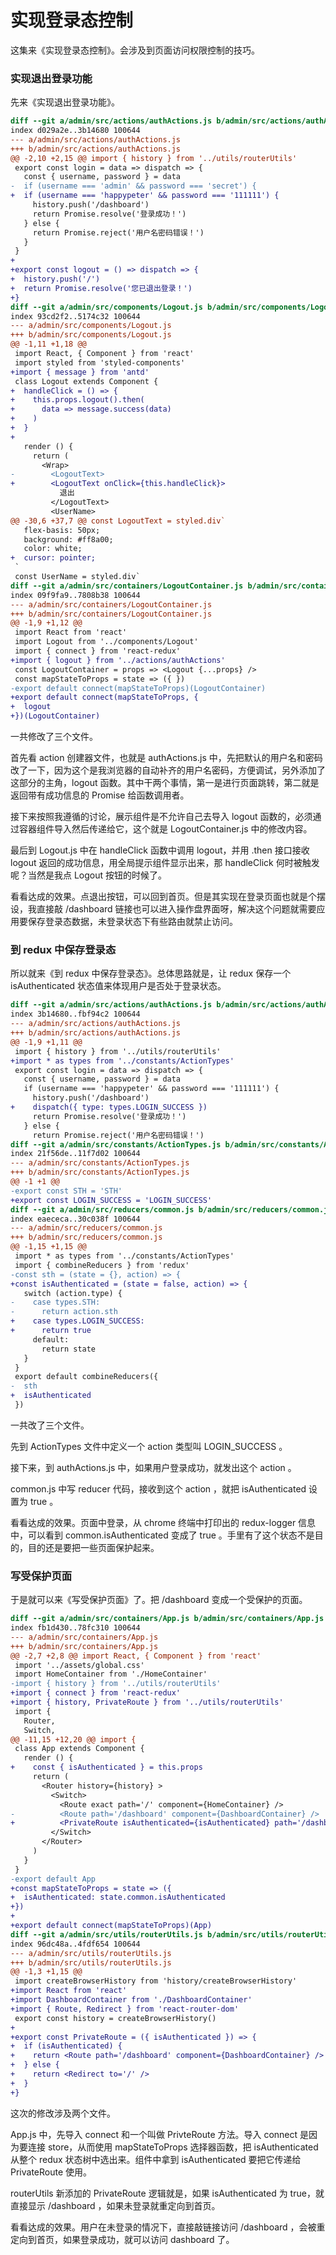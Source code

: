 # 实现登录态控制

这集来《实现登录态控制》。会涉及到页面访问权限控制的技巧。

### 实现退出登录功能

先来《实现退出登录功能》。

```diff
diff --git a/admin/src/actions/authActions.js b/admin/src/actions/authActions.js
index d029a2e..3b14680 100644
--- a/admin/src/actions/authActions.js
+++ b/admin/src/actions/authActions.js
@@ -2,10 +2,15 @@ import { history } from '../utils/routerUtils'
 export const login = data => dispatch => {
   const { username, password } = data
-  if (username === 'admin' && password === 'secret') {
+  if (username === 'happypeter' && password === '111111') {
     history.push('/dashboard')
     return Promise.resolve('登录成功！')
   } else {
     return Promise.reject('用户名密码错误！')
   }
 }
+
+export const logout = () => dispatch => {
+  history.push('/')
+  return Promise.resolve('您已退出登录！')
+}
diff --git a/admin/src/components/Logout.js b/admin/src/components/Logout.js
index 93cd2f2..5174c32 100644
--- a/admin/src/components/Logout.js
+++ b/admin/src/components/Logout.js
@@ -1,11 +1,18 @@
 import React, { Component } from 'react'
 import styled from 'styled-components'
+import { message } from 'antd'
 class Logout extends Component {
+  handleClick = () => {
+    this.props.logout().then(
+      data => message.success(data)
+    )
+  }
+
   render () {
     return (
       <Wrap>
-        <LogoutText>
+        <LogoutText onClick={this.handleClick}>
           退出
         </LogoutText>
         <UserName>
@@ -30,6 +37,7 @@ const LogoutText = styled.div`
   flex-basis: 50px;
   background: #ff8a00;
   color: white;
+  cursor: pointer;
 `
 const UserName = styled.div`
diff --git a/admin/src/containers/LogoutContainer.js b/admin/src/containers/LogoutContainer.js
index 09f9fa9..7808b38 100644
--- a/admin/src/containers/LogoutContainer.js
+++ b/admin/src/containers/LogoutContainer.js
@@ -1,9 +1,12 @@
 import React from 'react'
 import Logout from '../components/Logout'
 import { connect } from 'react-redux'
+import { logout } from '../actions/authActions'
 const LogoutContainer = props => <Logout {...props} />
 const mapStateToProps = state => ({ })
-export default connect(mapStateToProps)(LogoutContainer)
+export default connect(mapStateToProps, {
+  logout
+})(LogoutContainer)
```

一共修改了三个文件。

首先看 action 创建器文件，也就是 authActions.js 中，先把默认的用户名和密码改了一下，因为这个是我浏览器的自动补齐的用户名密码，方便调试，另外添加了这部分的主角，logout 函数。其中干两个事情，第一是进行页面跳转，第二就是返回带有成功信息的 Promise 给函数调用者。

接下来按照我遵循的讨论，展示组件是不允许自己去导入 logout 函数的，必须通过容器组件导入然后传递给它，这个就是 LogoutContainer.js 中的修改内容。

最后到 Logout.js 中在 handleClick 函数中调用 logout，并用 .then 接口接收 logout 返回的成功信息，用全局提示组件显示出来，那 handleClick 何时被触发呢？当然是我点 Logout 按钮的时候了。

看看达成的效果。点退出按钮，可以回到首页。但是其实现在登录页面也就是个摆设，我直接敲 /dashboard 链接也可以进入操作盘界面呀，解决这个问题就需要应用要保存登录态数据，未登录状态下有些路由就禁止访问。

### 到 redux 中保存登录态

所以就来《到 redux 中保存登录态》。总体思路就是，让 redux 保存一个 isAuthenticated 状态值来体现用户是否处于登录状态。

```diff
diff --git a/admin/src/actions/authActions.js b/admin/src/actions/authActions.js
index 3b14680..fbf94c2 100644
--- a/admin/src/actions/authActions.js
+++ b/admin/src/actions/authActions.js
@@ -1,9 +1,11 @@
 import { history } from '../utils/routerUtils'
+import * as types from '../constants/ActionTypes'
 export const login = data => dispatch => {
   const { username, password } = data
   if (username === 'happypeter' && password === '111111') {
     history.push('/dashboard')
+    dispatch({ type: types.LOGIN_SUCCESS })
     return Promise.resolve('登录成功！')
   } else {
     return Promise.reject('用户名密码错误！')
diff --git a/admin/src/constants/ActionTypes.js b/admin/src/constants/ActionTypes.js
index 21f56de..11f7d02 100644
--- a/admin/src/constants/ActionTypes.js
+++ b/admin/src/constants/ActionTypes.js
@@ -1 +1 @@
-export const STH = 'STH'
+export const LOGIN_SUCCESS = 'LOGIN_SUCCESS'
diff --git a/admin/src/reducers/common.js b/admin/src/reducers/common.js
index eaececa..30c038f 100644
--- a/admin/src/reducers/common.js
+++ b/admin/src/reducers/common.js
@@ -1,15 +1,15 @@
 import * as types from '../constants/ActionTypes'
 import { combineReducers } from 'redux'
-const sth = (state = {}, action) => {
+const isAuthenticated = (state = false, action) => {
   switch (action.type) {
-    case types.STH:
-      return action.sth
+    case types.LOGIN_SUCCESS:
+      return true
     default:
       return state
   }
 }
 export default combineReducers({
-  sth
+  isAuthenticated
 })
```

一共改了三个文件。

先到 ActionTypes 文件中定义一个 action 类型叫 LOGIN_SUCCESS 。

接下来，到 authActions.js 中，如果用户登录成功，就发出这个 action 。

common.js 中写 reducer 代码，接收到这个 action ，就把 isAuthenticated 设置为 true 。

看看达成的效果。页面中登录，从 chrome 终端中打印出的 redux-logger 信息中，可以看到 common.isAuthenticated 变成了 true 。手里有了这个状态不是目的，目的还是要把一些页面保护起来。

### 写受保护页面

于是就可以来《写受保护页面》了。把 /dashboard 变成一个受保护的页面。

```diff
diff --git a/admin/src/containers/App.js b/admin/src/containers/App.js
index fb1d430..78fc310 100644
--- a/admin/src/containers/App.js
+++ b/admin/src/containers/App.js
@@ -2,7 +2,8 @@ import React, { Component } from 'react'
 import '../assets/global.css'
 import HomeContainer from './HomeContainer'
-import { history } from '../utils/routerUtils'
+import { connect } from 'react-redux'
+import { history, PrivateRoute } from '../utils/routerUtils'
 import {
   Router,
   Switch,
@@ -11,15 +12,20 @@ import {
 class App extends Component {
   render () {
+    const { isAuthenticated } = this.props
     return (
       <Router history={history} >
         <Switch>
           <Route exact path='/' component={HomeContainer} />
-          <Route path='/dashboard' component={DashboardContainer} />
+          <PrivateRoute isAuthenticated={isAuthenticated} path='/dashboard' component={DashboardContainer} />
         </Switch>
       </Router>
     )
   }
 }
-export default App
+const mapStateToProps = state => ({
+  isAuthenticated: state.common.isAuthenticated
+})
+
+export default connect(mapStateToProps)(App)
diff --git a/admin/src/utils/routerUtils.js b/admin/src/utils/routerUtils.js
index 96dc48a..4fdf654 100644
--- a/admin/src/utils/routerUtils.js
+++ b/admin/src/utils/routerUtils.js
@@ -1,3 +1,15 @@
 import createBrowserHistory from 'history/createBrowserHistory'
+import React from 'react'
+import DashboardContainer from './DashboardContainer'
+import { Route, Redirect } from 'react-router-dom'
 export const history = createBrowserHistory()
+
+export const PrivateRoute = ({ isAuthenticated }) => {
+  if (isAuthenticated) {
+    return <Route path='/dashboard' component={DashboardContainer} />
+  } else {
+    return <Redirect to='/' />
+  }
+}
```

这次的修改涉及两个文件。

App.js 中，先导入 connect 和一个叫做 PrivteRoute 方法。导入 connect 是因为要连接 store，从而使用 mapStateToProps 选择器函数，把 isAuthenticated 从整个 redux 状态树中选出来。组件中拿到 isAuthenticated 要把它传递给 PrivateRoute 使用。

routerUtils 新添加的 PrivateRoute 逻辑就是，如果 isAuthenticated 为 true，就直接显示 /dashboard ，如果未登录就重定向到首页。

看看达成的效果。用户在未登录的情况下，直接敲链接访问 /dashboard ，会被重定向到首页，如果登录成功，就可以访问 dashboard 了。

